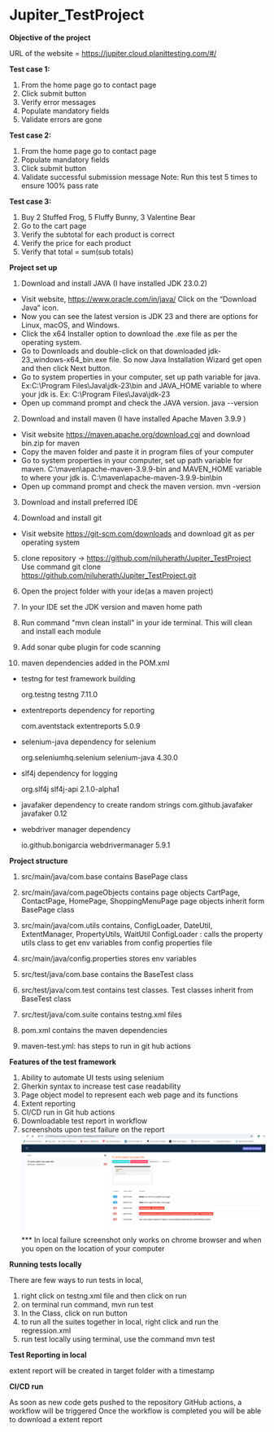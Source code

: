 # Jupiter_TestProject

**Objective of the project**

URL of the website = https://jupiter.cloud.planittesting.com/#/

**Test case 1:**
1. From the home page go to contact page
2. Click submit button
3. Verify error messages
4. Populate mandatory fields
5. Validate errors are gone

**Test case 2:**
1. From the home page go to contact page
2. Populate mandatory fields
3. Click submit button
4. Validate successful submission message
   Note: Run this test 5 times to ensure 100% pass rate

**Test case 3:**
1. Buy 2 Stuffed Frog, 5 Fluffy Bunny, 3 Valentine Bear
2. Go to the cart page
3. Verify the subtotal for each product is correct
4. Verify the price for each product
5. Verify that total = sum(sub totals)

**Project set up**

1. Download and install JAVA (I have installed JDK 23.0.2)

* Visit website, https://www.oracle.com/in/java/ Click on the “Download Java” icon.
* Now you can see the latest version is JDK 23 and there are options for Linux, macOS, and Windows.
* Click the x64 Installer option to download the .exe file as per the operating system.
* Go to Downloads and double-click on that downloaded jdk-23_windows-x64_bin.exe file. So now Java Installation Wizard
  get open and then click Next button.
* Go to system properties in your computer, set up path variable for java. Ex:C:\Program Files\Java\jdk-23\bin and
  JAVA_HOME variable to where your jdk is. Ex: C:\Program Files\Java\jdk-23
* Open up command prompt and check the JAVA version. java --version

2. Download and install maven (I have installed Apache Maven 3.9.9 )

* Visit website https://maven.apache.org/download.cgi and download bin.zip for maven
* Copy the maven folder and paste it in program files of your computer
* Go to system properties in your computer, set up path variable for maven. C:\maven\apache-maven-3.9.9-bin and
  MAVEN_HOME variable to where your jdk is. C:\maven\apache-maven-3.9.9-bin\bin
* Open up command prompt and check the maven version. mvn -version

3. Download and install preferred IDE

4. Download and install git

* Visit website https://git-scm.com/downloads and download git as per operating system

5. clone repository -> https://github.com/niluherath/Jupiter_TestProject
   Use command git clone https://github.com/niluherath/Jupiter_TestProject.git

6. Open the project folder with your ide(as a maven project)

7. In your IDE set the JDK version and maven home path

8. Run command "mvn clean install" in your ide terminal. This will clean and install each module

9. Add sonar qube plugin for code scanning

10. maven dependencies added in the POM.xml

* testng for test framework building
  <!-- https://mvnrepository.com/artifact/org.testng/testng -->
  <dependency>
  <groupId>org.testng</groupId>
  <artifactId>testng</artifactId>
  <version>7.11.0</version>
  </dependency>

* extentreports dependency for reporting
  <!-- https://mvnrepository.com/artifact/com.aventstack/extentreports -->
  <dependency>
  <groupId>com.aventstack</groupId>
  <artifactId>extentreports</artifactId>
  <version>5.0.9</version>
  </dependency>

* selenium-java dependency for selenium
  <!-- https://mvnrepository.com/artifact/org.seleniumhq.selenium/selenium-java -->
  <dependency>
  <groupId>org.seleniumhq.selenium</groupId>
  <artifactId>selenium-java</artifactId>
  <version>4.30.0</version>
  </dependency>


* slf4j dependency for logging
  <!-- https://mvnrepository.com/artifact/org.slf4j/slf4j-api -->
  <dependency>
  <groupId>org.slf4j</groupId>
  <artifactId>slf4j-api</artifactId>
  <version>2.1.0-alpha1</version>
  </dependency>

* javafaker dependency to create random strings
  <dependency>
  <groupId>com.github.javafaker</groupId>
  <artifactId>javafaker</artifactId>
  <version>0.12</version>
  </dependency>
* webdriver manager dependency
  <!-- https://mvnrepository.com/artifact/io.github.bonigarcia/webdrivermanager -->
  <dependency>
  <groupId>io.github.bonigarcia</groupId>
  <artifactId>webdrivermanager</artifactId>
  <version>5.9.1</version>
  </dependency>

**Project structure**

1. src/main/java/com.base
   contains BasePage class

2. src/main/java/com.pageObjects
   contains page objects CartPage, ContactPage, HomePage, ShoppingMenuPage
   page objects inherit form BasePage class

3. src/main/java/com.utils
   contains, ConfigLoader, DateUtil, ExtentManager, PropertyUtils, WaitUtil
   ConfigLoader : calls the property utils class to get env variables from config properties file

4. src/main/java/config.properties
   stores env variables

5. src/test/java/com.base
   contains the BaseTest class

6. src/test/java/com.test
   contains test classes. Test classes inherit from BaseTest class

7. src/test/java/com.suite
   contains testng.xml files

8. pom.xml
   contains the maven dependencies

9. maven-test.yml:
   has steps to run in git hub actions
   

**Features of the test framework**

1. Ability to automate UI tests using selenium
2. Gherkin syntax to increase test case readability
3. Page object model to represent each web page and its functions
4. Extent reporting
5. CI/CD run in Git hub actions
6. Downloadable test report in workflow
7. screenshots upon test failure on the report
 ![img.png](img.png) *** In local failure screenshot only works on chrome browser and when you open on the location of your computer

**Running tests locally**

There are few ways to run tests in local,

1. right click on testng.xml file and then click on run
2. on terminal run command, mvn run test
3. In the Class, click on run button
4. to run all the suites together in local, right click and run the regression.xml
5. run test locally using terminal, use the command mvn test

**Test Reporting in local**

extent report will be created in target folder with a timestamp

**CI/CD run**

As soon as new code gets pushed to the repository GitHub actions, a workflow will be triggered
Once the workflow is completed you will be able to download a extent report

